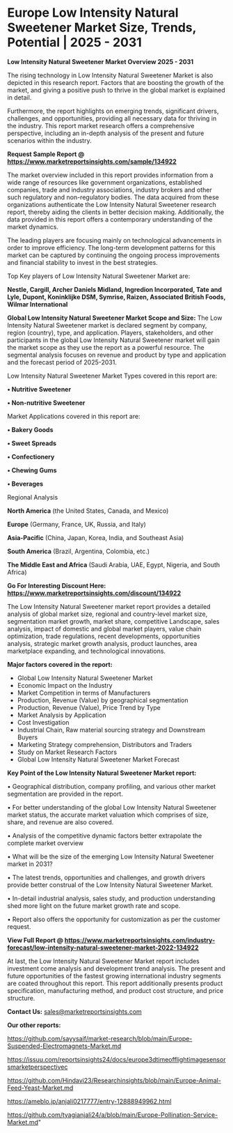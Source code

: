 # Europe Low Intensity Natural Sweetener Market Size, Trends, Potential | 2025 - 2031

<Strong> Low Intensity Natural Sweetener Market Overview 2025 - 2031</strong>

The rising technology in Low Intensity Natural Sweetener Market is also depicted in this research report. Factors that are boosting the growth of the market, and giving a positive push to thrive in the global market is explained in detail.

Furthermore, the report highlights on emerging trends, significant drivers, challenges, and opportunities, providing all necessary data for thriving in the industry. This report market research offers a comprehensive perspective, including an in-depth analysis of the present and future scenarios within the industry.

<strong>Request Sample Report @ <a href=https://www.marketreportsinsights.com/sample/134922>https://www.marketreportsinsights.com/sample/134922</a></strong>

The market overview included in this report provides information from a wide range of resources like government organizations, established companies, trade and industry associations, industry brokers and other such regulatory and non-regulatory bodies. The data acquired from these organizations authenticate the Low Intensity Natural Sweetener research report, thereby aiding the clients in better decision making. Additionally, the data provided in this report offers a contemporary understanding of the market dynamics.

The leading players are focusing mainly on technological advancements in order to improve efficiency. The long-term development patterns for this market can be captured by continuing the ongoing process improvements and financial stability to invest in the best strategies.

Top Key players of Low Intensity Natural Sweetener Market are:

<strong>Nestle, Cargill, Archer Daniels Midland, Ingredion Incorporated, Tate and Lyle, Dupont, Koninklijke DSM, Symrise, Raizen, Associated British Foods, Wilmar International</strong>

<strong><b>Global Low Intensity Natural Sweetener Market Scope and Size:</b></strong>
The Low Intensity Natural Sweetener market is declared segment by company, region (country), type, and application. Players, stakeholders, and other participants in the global Low Intensity Natural Sweetener market will gain the market scope as they use the report as a powerful resource. The segmental analysis focuses on revenue and product by type and application and the forecast period of 2025-2031.

Low Intensity Natural Sweetener Market Types covered in this report are:

<strong>• Nutritive Sweetener

• Non-nutritive Sweetener</strong>

Market Applications covered in this report are:

<strong>• Bakery Goods

• Sweet Spreads

• Confectionery

• Chewing Gums

• Beverages</strong> 

Regional Analysis

<strong>North America</strong> (the United States, Canada, and Mexico)

<strong>Europe</strong> (Germany, France, UK, Russia, and Italy)

<strong>Asia-Pacific</strong> (China, Japan, Korea, India, and Southeast Asia)

<strong>South America</strong> (Brazil, Argentina, Colombia, etc.)

<strong>The Middle East and Africa</strong> (Saudi Arabia, UAE, Egypt, Nigeria, and South Africa)

<strong>Go For Interesting Discount Here: <a href=https://www.marketreportsinsights.com/discount/134922>https://www.marketreportsinsights.com/discount/134922</a></strong>

The Low Intensity Natural Sweetener market report provides a detailed analysis of global market size, regional and country-level market size, segmentation market growth, market share, competitive Landscape, sales analysis, impact of domestic and global market players, value chain optimization, trade regulations, recent developments, opportunities analysis, strategic market growth analysis, product launches, area marketplace expanding, and technological innovations.

<strong><b>Major factors covered in the report:</b></strong>
<ul>
  <li>Global Low Intensity Natural Sweetener Market </li>
  <li>Economic Impact on the Industry</li>
  <li>Market Competition in terms of Manufacturers</li>
  <li>Production, Revenue (Value) by geographical segmentation</li>
  <li>Production, Revenue (Value), Price Trend by Type</li>
  <li>Market Analysis by Application</li>
  <li>Cost Investigation</li>
  <li>Industrial Chain, Raw material sourcing strategy and Downstream Buyers</li>
  <li>Marketing Strategy comprehension, Distributors and Traders</li>
  <li>Study on Market Research Factors</li>
  <li>Global Low Intensity Natural Sweetener Market Forecast</li>
</ul>

<strong><b>Key Point of the Low Intensity Natural Sweetener Market report:</b></strong>

• Geographical distribution, company profiling, and various other market segmentation are provided in the report.

• For better understanding of the global Low Intensity Natural Sweetener market status, the accurate market valuation which comprises of size, share, and revenue are also covered.

• Analysis of the competitive dynamic factors better extrapolate the complete market overview

• What will be the size of the emerging Low Intensity Natural Sweetener market in 2031?

• The latest trends, opportunities and challenges, and growth drivers provide better construal of the Low Intensity Natural Sweetener Market.

• In-detail industrial analysis, sales study, and production understanding shed more light on the future market growth rate and scope.

• Report also offers the opportunity for customization as per the customer request.

<strong><b>View Full Report @ <a href=https://www.marketreportsinsights.com/industry-forecast/low-intensity-natural-sweetener-market-2022-134922>https://www.marketreportsinsights.com/industry-forecast/low-intensity-natural-sweetener-market-2022-134922</a></b></strong>


At last, the Low Intensity Natural Sweetener Market report includes investment come analysis and development trend analysis. The present and future opportunities of the fastest growing international industry segments are coated throughout this report. This report additionally presents product specification, manufacturing method, and product cost structure, and price structure.

<strong>Contact Us:</strong>
sales@marketreportsinsights.com

<strong>Our other reports:</strong>

<a href=https://github.com/sayysaif/market-research/blob/main/Europe-Suspended-Electromagnets-Market.md>https://github.com/sayysaif/market-research/blob/main/Europe-Suspended-Electromagnets-Market.md</a>

<a href=https://issuu.com/reportsinsights24/docs/europe3dtimeofflightimagesensorsmarketperspectivec>https://issuu.com/reportsinsights24/docs/europe3dtimeofflightimagesensorsmarketperspectivec</a>

<a href=https://github.com/Hindavi23/Researchinsights/blob/main/Europe-Animal-Feed-Yeast-Market.md>https://github.com/Hindavi23/Researchinsights/blob/main/Europe-Animal-Feed-Yeast-Market.md</a>

<a href=https://ameblo.jp/anjali0217777/entry-12888949962.html>https://ameblo.jp/anjali0217777/entry-12888949962.html</a>

<a href=https://github.com/tyagianjali24/a/blob/main/Europe-Pollination-Service-Market.md>https://github.com/tyagianjali24/a/blob/main/Europe-Pollination-Service-Market.md</a>"
